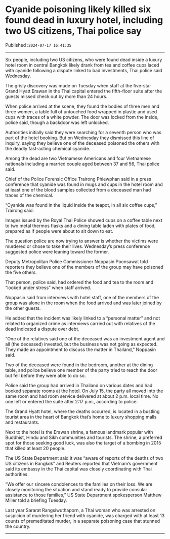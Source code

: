 # Cyanide poisoning likely killed six found dead in luxury hotel, including two US citizens, Thai police say

Published :`2024-07-17 16:41:35`

---

Six people, including two US citizens, who were found dead inside a luxury hotel room in central Bangkok likely drank from tea and coffee cups laced with cyanide following a dispute linked to bad investments, Thai police said Wednesday.

The grisly discovery was made on Tuesday when staff at the five-star Grand Hyatt Erawan in the Thai capital entered the fifth-floor suite after the guests missed check out by more than 24 hours.

When police arrived at the scene, they found the bodies of three men and three women, a table full of untouched food wrapped in plastic and used cups with traces of a white powder. The door was locked from the inside, police said, though a backdoor was left unlocked.

Authorities initially said they were searching for a seventh person who was part of the hotel booking. But on Wednesday they dismissed this line of inquiry, saying they believe one of the deceased poisoned the others with the deadly fast-acting chemical cyanide.

Among the dead are two Vietnamese Americans and four Vietnamese nationals including a married couple aged between 37 and 56, Thai police said.

Chief of the Police Forensic Office Trairong Phiewphan said in a press conference that cyanide was found in mugs and cups in the hotel room and at least one of the blood samples collected from a deceased man had traces of the chemical.

“Cyanide was found in the liquid inside the teapot, in all six coffee cups,” Trairong said.

Images issued by the Royal Thai Police showed cups on a coffee table next to two metal thermos flasks and a dining table laden with plates of food, prepared as if people were about to sit down to eat.

The question police are now trying to answer is whether the victims were murdered or chose to take their lives. Wednesday’s press conference suggested police were leaning toward the former.

Deputy Metropolitan Police Commissioner Noppasin Poonsawat told reporters they believe one of the members of the group may have poisoned the five others.

That person, police said, had ordered the food and tea to the room and “looked under stress” when staff arrived.

Noppasin said from interviews with hotel staff, one of the members of the group was alone in the room when the food arrived and was later joined by the other guests.

He added that the incident was likely linked to a “personal matter” and not related to organized crime as interviews carried out with relatives of the dead indicated a dispute over debt.

“One of the relatives said one of the deceased was an investment agent and all (the deceased) invested, but the business was not going as expected. They made an appointment to discuss the matter in Thailand,” Noppasin said.

Two of the deceased were found in the bedroom, another at the dining table, and police believe one member of the party tried to reach the door but fell before they were able to do so.

Police said the group had arrived in Thailand on various dates and had booked separate rooms at the hotel. On July 15, the party all moved into the same room and had room service delivered at about 2 p.m. local time. No one left or entered the suite after 2:17 p.m., according to police.

The Grand Hyatt hotel, where the deaths occurred, is located in a bustling tourist area in the heart of Bangkok that’s home to luxury shopping malls and restaurants.

Next to the hotel is the Erawan shrine, a famous landmark popular with Buddhist, Hindu and Sikh communities and tourists. The shrine, a preferred spot for those seeking good luck, was also the target of a bombing in 2015 that killed at least 20 people.

The US State Department said it was “aware of reports of the deaths of two US citizens in Bangkok” and Reuters reported that Vietnam’s government said its embassy in the Thai capital was closely coordinating with Thai authorities.

“We offer our sincere condolences to the families on their loss. We are closely monitoring the situation and stand ready to provide consular assistance to those families,” US State Department spokesperson Matthew Miller told a briefing Tuesday.

Last year Sararat Rangsiwuthaporn, a Thai woman who was arrested on suspicion of murdering her friend with cyanide, was charged with at least 13 counts of premeditated murder, in a separate poisoning case that stunned the country.

---

